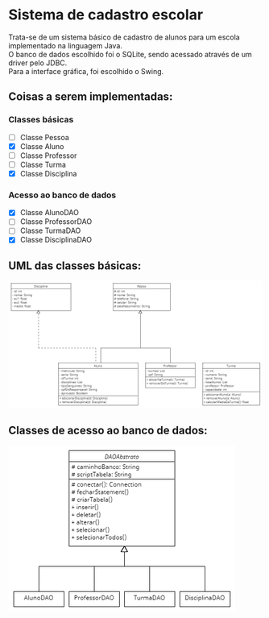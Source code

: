 # Sistema de cadastro escolar
Trata-se de um sistema básico de cadastro de alunos para um escola implementado na linguagem Java.  
O banco de dados escolhido foi o SQLite, sendo acessado através de um driver pelo JDBC.  
Para a interface gráfica, foi escolhido o Swing.
## Coisas a serem implementadas:
### Classes básicas
- [ ] Classe Pessoa
- [x] Classe Aluno
- [ ] Classe Professor
- [ ] Classe Turma
- [x] Classe Disciplina
### Acesso ao banco de dados
- [x] Classe AlunoDAO
- [ ] Classe ProfessorDAO
- [ ] Classe TurmaDAO
- [x] Classe DisciplinaDAO

## UML das classes básicas:
![UML das classes básicas](classes_uml.png "Classes")

## Classes de acesso ao banco de dados:
![UML das classes de acesso ao banco de dados](classes_dao.png "Acesso ao banco")
